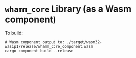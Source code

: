 # `whamm_core` Library (as a Wasm component) #

To build:
```shell
# Wasm component output to: ./target/wasm32-wasip1/release/whamm_core_component.wasm
cargo component build --release
```
